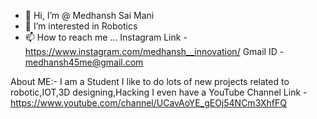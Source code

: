 - 👋 Hi, I’m @ Medhansh Sai Mani
- 👀 I’m interested in Robotics
- 📫 How to reach me ...
Instagram Link - https://www.instagram.com/medhansh__innovation/
Gmail ID - medhansh45me@gmail.com

About ME:-
I am a Student I like to do lots of new projects related to robotic,IOT,3D designing,Hacking 
I even have a YouTube Channel 
Link - https://www.youtube.com/channel/UCavAoYE_gEOj54NCm3XhfFQ
